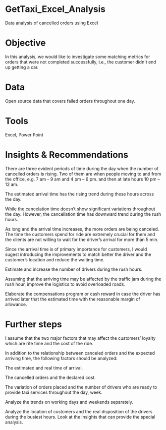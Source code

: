 # GetTaxi_Excel_Analysis
Data analysis of cancelled orders using Excel
# Objective
In this analysis, we would like to investigate some matching metrics for orders that were not completed successfully, i.e., the customer didn't end up getting a car.
# Data
Open source data that covers failed orders throughout one day.
# Tools
Excel, Power Point
# Insights & Recommendations

There are three evident periods of time during the day when the number of cancelled orders is rising. Two of them are when people moving to and from the office, e.g. 7 am - 9 am and 4 pm – 6 pm. and then at late hours 10 pm – 12 am. 

The estimated arrival time has the rising trend during these hours across the day.

While the cancelation time doesn’t show significant variations throughout the day. However, the cancellation time has downward trend during the rush hours.

As long and the arrival time increases, the more orders are being canceled. 
The time the customers spend for ride are extremely crucial for them and the clients are not willing to wait for the driver’s arrival for more than 5 min. 

Since rhe arrival time is of primary importance for customers, I would sugest introducing the improvements to match better the driver and the customer’s location and reduce the waiting time.

Estimate and increase the number of drivers during the rush hours.

Assuming that the arriving time may be affected by the traffic jam during the rush hour, improve the logistics to avoid overloaded roads.

Elaborate the compensations program or cash reward in case the driver has arrived later that the estimated time with the reasonable margin of allowance.
# Further steps

I assume that the two major factors that may affect the customers’ loyalty which are rite time and the cost of the ride.

In addition to the relationship between canceled orders and the expected arriving time, the following factors should be analyzed:

The estimated and real time of arrival.

The cancelled orders and the declared cost.

The variation of orders placed and the number of drivers who are ready to provide taxi services throughout the day, week.

Analyze the trends on working days and weekends separately.

Analyze the location of customers and the real disposition of the drivers during the busiest hours. Look at the insights that can provide the special analysis. 
